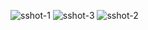 ![sshot-1](https://github.com/MANIKANDAN-IT21/WeatherDataset-Analysis/assets/95203058/58567024-5af2-45da-aa57-2c14276e17fe)
![sshot-3](https://github.com/MANIKANDAN-IT21/WeatherDataset-Analysis/assets/95203058/1dd351a0-ce52-49ad-bd36-163f7cd9b4e5)
![sshot-2](https://github.com/MANIKANDAN-IT21/WeatherDataset-Analysis/assets/95203058/944a19f0-0562-47c6-a84a-495c6ba03acf)
